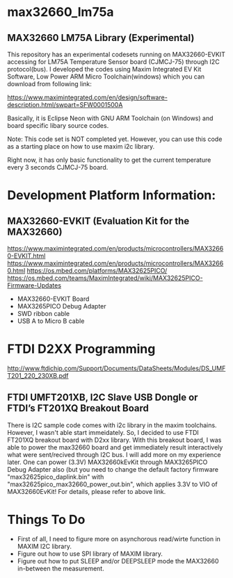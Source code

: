 # max32660_lm75a

## MAX32660 LM75A Library (Experimental)

This repository has an experimental codesets running on MAX32660-EVKIT accessing for LM75A Temperature Sensor board (CJMCJ-75) through I2C protocol(bus). I developed the codes using Maxim Integrated EV Kit Software, Low Power ARM Micro Toolchain(windows) which you can download from following link:

https://www.maximintegrated.com/en/design/software-description.html/swpart=SFW0001500A

Basically, it is Eclipse Neon with GNU ARM Toolchain (on Windows) and board specific libary source codes.

Note: This code set is NOT completed yet. However, you can use this code as a starting place on how to use maxim i2c library.

Right now, it has only basic functionality to get the current temperature every 3 seconds CJMCJ-75 board. 

# Development Platform Information: 

## MAX32660-EVKIT (Evaluation Kit for the MAX32660)

https://www.maximintegrated.com/en/products/microcontrollers/MAX32660-EVKIT.html
https://www.maximintegrated.com/en/products/microcontrollers/MAX32660.html
https://os.mbed.com/platforms/MAX32625PICO/
https://os.mbed.com/teams/MaximIntegrated/wiki/MAX32625PICO-Firmware-Updates

* MAX32660-EVKIT Board
* MAX3265PICO Debug Adapter
* SWD ribbon cable
* USB A to Micro B cable


# FTDI D2XX Programming

http://www.ftdichip.com/Support/Documents/DataSheets/Modules/DS_UMFT201_220_230XB.pdf

##  FTDI UMFT201XB, I2C Slave USB Dongle or  FTDI’s FT201XQ Breakout Board

There is I2C sample code comes with i2c library in the maxim toolchains. However, I wasn't able start immeidately. So, I decided to use FTDI FT201XQ breakout board with D2xx library. With this breakout board, I was able to power the max32660 board and get immediately result interactively what were sent/recived through I2C bus. I will add more on my experience later. One can power (3.3V) MAX32660kEvKit through MAX3265PICO Debug Adapter also (but you need to change the default factory firmware "max32625pico_daplink.bin" with "max32625pico_max32660_power_out.bin", which applies 3.3V to VIO of MAX32660EvKit! For details, please refer to above link.

# Things To Do

* First of all, I need to figure more on asynchorous read/wirte function in MAXIM I2C library.
* Figure out how to use SPI library of MAXIM library. 
* Figure out how to put SLEEP and/or DEEPSLEEP mode the MAX32660 in-between the measurement.

